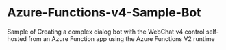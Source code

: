 # Azure-Functions-v4-Sample-Bot
Sample of Creating a complex dialog bot with the WebChat v4 control self-hosted from an Azure Function app using the Azure Functions V2 runtime
